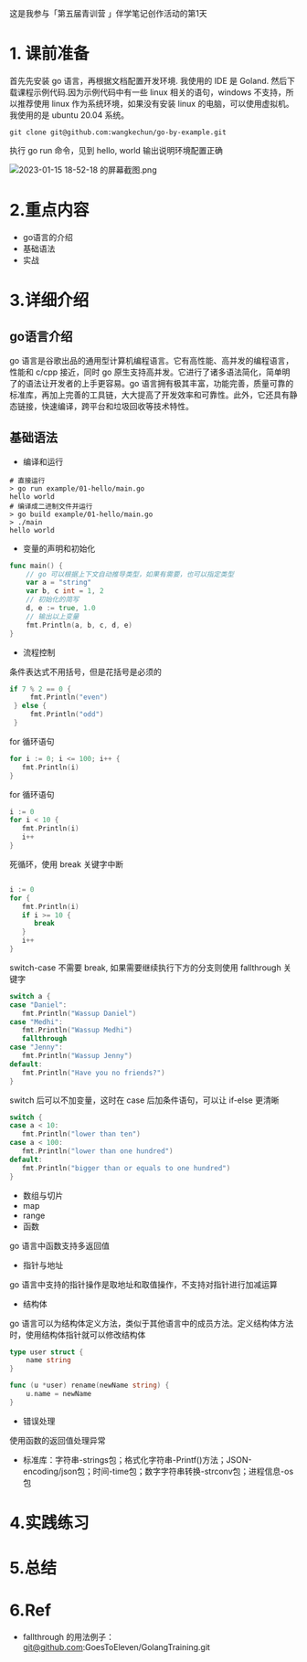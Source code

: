这是我参与「第五届青训营 」伴学笔记创作活动的第1天

# 1. 课前准备
首先先安装 go 语言，再根据文档配置开发环境. 我使用的 IDE 是 Goland. 然后下载课程示例代码.因为示例代码中有一些 linux 相关的语句，windows 不支持，所以推荐使用 linux 作为系统环境，如果没有安装 linux 的电脑，可以使用虚拟机。我使用的是 ubuntu 20.04 系统。

```shell
git clone git@github.com:wangkechun/go-by-example.git
```
执行 go run 命令，见到 hello, world 输出说明环境配置正确

![2023-01-15 18-52-18 的屏幕截图.png](https://p1-juejin.byteimg.com/tos-cn-i-k3u1fbpfcp/62a9ab318fad4df2a1b12633c29edd7a~tplv-k3u1fbpfcp-watermark.image?)
# 2.重点内容
- go语言的介绍
- 基础语法
- 实战

# 3.详细介绍
## go语言介绍
go 语言是谷歌出品的通用型计算机编程语言。它有高性能、高并发的编程语言，性能和 c/cpp 接近，同时 go 原生支持高并发。它进行了诸多语法简化，简单明了的语法让开发者的上手更容易。go 语言拥有极其丰富，功能完善，质量可靠的标准库，再加上完善的工具链，大大提高了开发效率和可靠性。此外，它还具有静态链接，快速编译，跨平台和垃圾回收等技术特性。
## 基础语法
- 编译和运行

```shell
# 直接运行
> go run example/01-hello/main.go
hello world
# 编译成二进制文件并运行
> go build example/01-hello/main.go
> ./main
hello world
```
- 变量的声明和初始化

```go
func main() {
    // go 可以根据上下文自动推导类型，如果有需要，也可以指定类型
    var a = "string"
    var b, c int = 1, 2
    // 初始化的简写
    d, e := true, 1.0
    // 输出以上变量
    fmt.Println(a, b, c, d, e)
}
```
- 流程控制

条件表达式不用括号，但是花括号是必须的
```go
if 7 % 2 == 0 {
     fmt.Println("even")
 } else {
     fmt.Println("odd")
 }
```
for 循环语句
```go
for i := 0; i <= 100; i++ {
   fmt.Println(i)
}
```
for 循环语句
```go
i := 0
for i < 10 {
   fmt.Println(i)
   i++
}
```
死循环，使用 break 关键字中断
```go

i := 0
for {
   fmt.Println(i)
   if i >= 10 {
      break
   }
   i++
}
```
switch-case 不需要 break, 如果需要继续执行下方的分支则使用 fallthrough 关键字
```go
switch a {
case "Daniel":
   fmt.Println("Wassup Daniel")
case "Medhi":
   fmt.Println("Wassup Medhi")
   fallthrough
case "Jenny":
   fmt.Println("Wassup Jenny")
default:
   fmt.Println("Have you no friends?")
}

```
switch 后可以不加变量，这时在 case 后加条件语句，可以让 if-else 更清晰
```go
switch {
case a < 10:
   fmt.Println("lower than ten")
case a < 100:
   fmt.Println("lower than one hundred")
default:
   fmt.Println("bigger than or equals to one hundred")
}
```
- 数组与切片
- map
- range
- 函数

go 语言中函数支持多返回值
- 指针与地址

go 语言中支持的指针操作是取地址和取值操作，不支持对指针进行加减运算
- 结构体

go 语言可以为结构体定义方法，类似于其他语言中的成员方法。定义结构体方法时，使用结构体指针就可以修改结构体
```go
type user struct {
    name string
}

func (u *user) rename(newName string) {
    u.name = newName
}
```
- 错误处理

使用函数的返回值处理异常
- 标准库：字符串-strings包；格式化字符串-Printf()方法；JSON-encoding/json包；时间-time包；数字字符串转换-strconv包；进程信息-os包
# 4.实践练习

# 5.总结

# 6.Ref
- fallthrough 的用法例子： git@github.com:GoesToEleven/GolangTraining.git